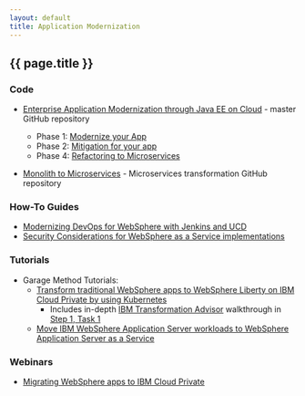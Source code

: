 ```yaml
---
layout: default
title: Application Modernization
---
```


## {{ page.title }}


### Code

- [Enterprise Application Modernization through Java EE on Cloud](https://github.com/ibm-cloud-architecture/refarch-jee) - master GitHub repository
  - Phase 1: [Modernize your App](https://github.com/ibm-cloud-architecture/refarch-jee/blob/master/phases/phase1.md)
  - Phase 2: [Mitigation for your app](https://github.com/ibm-cloud-architecture/refarch-jee/blob/master/phases/phase2.md)
  - Phase 4: [Refactoring to Microservices](https://github.com/ibm-cloud-architecture/refarch-jee/blob/master/phases/phase4.md)

- [Monolith to Microservices](https://github.com/ibm-cloud-architecture/refarch-jee-monolith-to-microservices) - Microservices transformation GitHub repository


### How-To Guides
  - [Modernizing DevOps for WebSphere with Jenkins and UCD](https://github.com/ibm-cloud-architecture/refarch-jee/blob/master/aspects/devops.md)
  - [Security Considerations for WebSphere as a Service implementations](https://github.com/ibm-cloud-architecture/refarch-jee/blob/master/aspects/security.md)


### Tutorials
- Garage Method Tutorials:
  - [Transform traditional WebSphere apps to WebSphere Liberty on IBM Cloud Private by using Kubernetes](https://www.ibm.com/cloud/garage/content/course/websphere-on-cloud-private/)
    - Includes in-depth [IBM Transformation Advisor](https://developer.ibm.com/product-insights/transformation-advisor/) walkthrough in [Step 1, Task 1](https://www.ibm.com/cloud/garage/content/course/websphere-on-cloud-private/1?task=1)
  - [Move IBM WebSphere Application Server workloads to WebSphere Application Server as a Service](https://www.ibm.com/cloud/garage/tutorials/was_lift_shift)


### Webinars
- [Migrating WebSphere apps to IBM Cloud Private](https://www.ibm.com/blogs/bluemix/2018/01/webinar-migrating-websphere-apps-ibm-cloud-private/)
